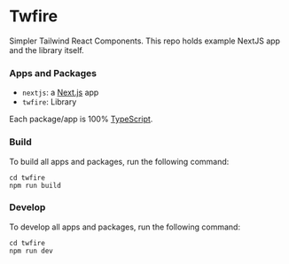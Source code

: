 # Twfire

Simpler Tailwind React Components.
This repo holds example NextJS app and the library itself.

### Apps and Packages

- `nextjs`: a [Next.js](https://nextjs.org/) app
- `twfire`: Library

Each package/app is 100% [TypeScript](https://www.typescriptlang.org/).

### Build

To build all apps and packages, run the following command:

```
cd twfire
npm run build
```

### Develop

To develop all apps and packages, run the following command:

```
cd twfire
npm run dev
```